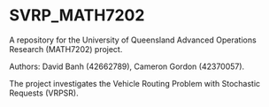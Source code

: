 # SVRP_MATH7202
A repository for the University of Queensland Advanced Operations Research (MATH7202) project. 

Authors: David Banh (42662789), Cameron Gordon (42370057). 

The project investigates the Vehicle Routing Problem with Stochastic Requests (VRPSR). 
